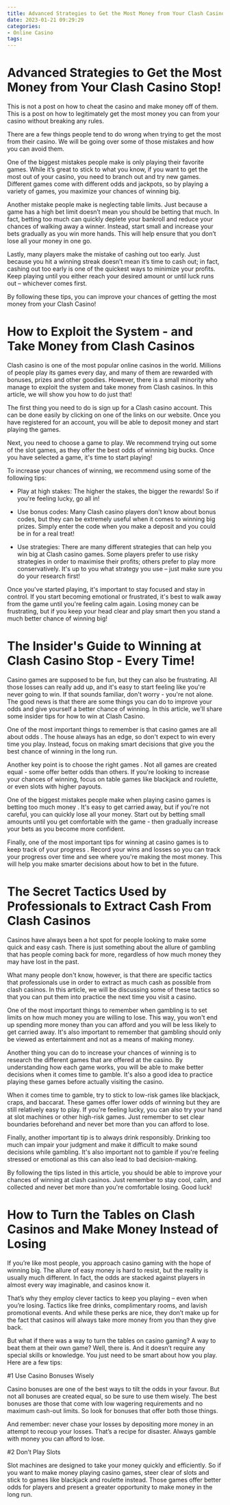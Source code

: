 ```yaml
---
title: Advanced Strategies to Get the Most Money from Your Clash Casino Stop! 
date: 2023-01-21 09:29:29
categories:
- Online Casino
tags:
---
```



#  Advanced Strategies to Get the Most Money from Your Clash Casino Stop! 

This is not a post on how to cheat the casino and make money off of them. This is a post on how to legitimately get the most money you can from your casino without breaking any rules. 

There are a few things people tend to do wrong when trying to get the most from their casino. We will be going over some of those mistakes and how you can avoid them. 

One of the biggest mistakes people make is only playing their favorite games. While it’s great to stick to what you know, if you want to get the most out of your casino, you need to branch out and try new games. Different games come with different odds and jackpots, so by playing a variety of games, you maximize your chances of winning big. 

Another mistake people make is neglecting table limits. Just because a game has a high bet limit doesn’t mean you should be betting that much. In fact, betting too much can quickly deplete your bankroll and reduce your chances of walking away a winner. Instead, start small and increase your bets gradually as you win more hands. This will help ensure that you don’t lose all your money in one go. 

Lastly, many players make the mistake of cashing out too early. Just because you hit a winning streak doesn’t mean it’s time to cash out; in fact, cashing out too early is one of the quickest ways to minimize your profits. Keep playing until you either reach your desired amount or until luck runs out – whichever comes first. 

By following these tips, you can improve your chances of getting the most money from your Clash Casino!

#  How to Exploit the System - and Take Money from Clash Casinos 

Clash casino is one of the most popular online casinos in the world. Millions of people play its games every day, and many of them are rewarded with bonuses, prizes and other goodies. However, there is a small minority who manage to exploit the system and take money from Clash casinos. In this article, we will show you how to do just that!

The first thing you need to do is sign up for a Clash casino account. This can be done easily by clicking on one of the links on our website. Once you have registered for an account, you will be able to deposit money and start playing the games.

Next, you need to choose a game to play. We recommend trying out some of the slot games, as they offer the best odds of winning big bucks. Once you have selected a game, it's time to start playing!

To increase your chances of winning, we recommend using some of the following tips:

- Play at high stakes: The higher the stakes, the bigger the rewards! So if you're feeling lucky, go all in!

- Use bonus codes: Many Clash casino players don't know about bonus codes, but they can be extremely useful when it comes to winning big prizes. Simply enter the code when you make a deposit and you could be in for a real treat!

- Use strategies: There are many different strategies that can help you win big at Clash casino games. Some players prefer to use risky strategies in order to maximise their profits; others prefer to play more conservatively. It's up to you what strategy you use – just make sure you do your research first!

Once you've started playing, it's important to stay focused and stay in control. If you start becoming emotional or frustrated, it's best to walk away from the game until you're feeling calm again. Losing money can be frustrating, but if you keep your head clear and play smart then you stand a much better chance of winning big!

#  The Insider's Guide to Winning at Clash Casino Stop - Every Time!

Casino games are supposed to be fun, but they can also be frustrating. All those losses can really add up, and it's easy to start feeling like you're never going to win. If that sounds familiar, don't worry - you're not alone. The good news is that there are some things you can do to improve your odds and give yourself a better chance of winning. In this article, we'll share some insider tips for how to win at Clash Casino.

One of the most important things to remember is that casino games are all about odds . The house always has an edge, so don't expect to win every time you play. Instead, focus on making smart decisions that give you the best chance of winning in the long run.

Another key point is to choose the right games . Not all games are created equal - some offer better odds than others. If you're looking to increase your chances of winning, focus on table games like blackjack and roulette, or even slots with higher payouts.

One of the biggest mistakes people make when playing casino games is betting too much money . It's easy to get carried away, but if you're not careful, you can quickly lose all your money. Start out by betting small amounts until you get comfortable with the game - then gradually increase your bets as you become more confident.

Finally, one of the most important tips for winning at casino games is to keep track of your progress . Record your wins and losses so you can track your progress over time and see where you're making the most money. This will help you make smarter decisions about how to bet in the future.

#  The Secret Tactics Used by Professionals to Extract Cash From Clash Casinos 

Casinos have always been a hot spot for people looking to make some quick and easy cash. There is just something about the allure of gambling that has people coming back for more, regardless of how much money they may have lost in the past.

What many people don't know, however, is that there are specific tactics that professionals use in order to extract as much cash as possible from clash casinos. In this article, we will be discussing some of these tactics so that you can put them into practice the next time you visit a casino.

One of the most important things to remember when gambling is to set limits on how much money you are willing to lose. This way, you won't end up spending more money than you can afford and you will be less likely to get carried away. It's also important to remember that gambling should only be viewed as entertainment and not as a means of making money.

Another thing you can do to increase your chances of winning is to research the different games that are offered at the casino. By understanding how each game works, you will be able to make better decisions when it comes time to gamble. It's also a good idea to practice playing these games before actually visiting the casino.

When it comes time to gamble, try to stick to low-risk games like blackjack, craps, and baccarat. These games offer lower odds of winning but they are still relatively easy to play. If you're feeling lucky, you can also try your hand at slot machines or other high-risk games. Just remember to set clear boundaries beforehand and never bet more than you can afford to lose.

Finally, another important tip is to always drink responsibly. Drinking too much can impair your judgment and make it difficult to make sound decisions while gambling. It's also important not to gamble if you're feeling stressed or emotional as this can also lead to bad decision-making.

By following the tips listed in this article, you should be able to improve your chances of winning at clash casinos. Just remember to stay cool, calm, and collected and never bet more than you're comfortable losing. Good luck!

#  How to Turn the Tables on Clash Casinos and Make Money Instead of Losing

If you’re like most people, you approach casino gaming with the hope of winning big. The allure of easy money is hard to resist, but the reality is usually much different. In fact, the odds are stacked against players in almost every way imaginable, and casinos know it.

That’s why they employ clever tactics to keep you playing – even when you’re losing. Tactics like free drinks, complimentary rooms, and lavish promotional events. And while these perks are nice, they don’t make up for the fact that casinos will always take more money from you than they give back.

But what if there was a way to turn the tables on casino gaming? A way to beat them at their own game? Well, there is. And it doesn’t require any special skills or knowledge. You just need to be smart about how you play. Here are a few tips:

#1 Use Casino Bonuses Wisely

Casino bonuses are one of the best ways to tilt the odds in your favour. But not all bonuses are created equal, so be sure to use them wisely. The best bonuses are those that come with low wagering requirements and no maximum cash-out limits. So look for bonuses that offer both those things.

And remember: never chase your losses by depositing more money in an attempt to recoup your losses. That’s a recipe for disaster. Always gamble with money you can afford to lose.

#2 Don’t Play Slots

Slot machines are designed to take your money quickly and efficiently. So if you want to make money playing casino games, steer clear of slots and stick to games like blackjack and roulette instead. Those games offer better odds for players and present a greater opportunity to make money in the long run.
